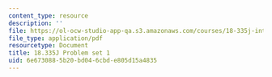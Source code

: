 ```yaml
---
content_type: resource
description: ''
file: https://ol-ocw-studio-app-qa.s3.amazonaws.com/courses/18-335j-introduction-to-numerical-methods-spring-2019/6e6730885b20bd046cbde805d15a4835_MIT18_335JS19_pset1.pdf
file_type: application/pdf
resourcetype: Document
title: 18.335J Problem set 1
uid: 6e673088-5b20-bd04-6cbd-e805d15a4835
---
```

